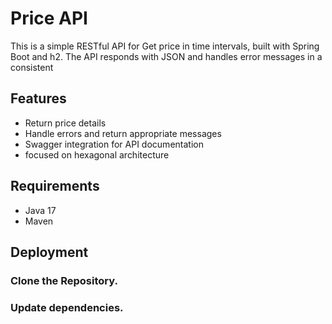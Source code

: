 # Price API
This is a simple RESTful API for Get price in time intervals, built with Spring Boot and h2.
The API responds with JSON and handles error messages in a consistent

## Features

- Return price details 
- Handle errors and return appropriate messages
- Swagger integration for API documentation
- focused on hexagonal architecture

## Requirements

- Java 17
- Maven

## Deployment

### Clone the Repository.
### Update dependencies.
